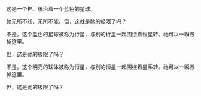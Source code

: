 这是一个神。统治着一个蓝色的星球。

祂无所不知，无所不能。但，这就是祂的极限了吗？

不是。这个蓝色的星球被称为行星，与别的行星一起围绕着恒星转。祂可以一瞬毁掉这里。

但，这是祂的极限了吗？

不是。这个明亮的球体被称为恒星，与别的恒星一起围绕着星系转。祂可以一瞬毁掉这里。

但，这是祂的极限了吗？

